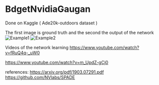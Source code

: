 # BdgetNvidiaGaugan

Done on Kaggle ( Ade20k-outdoors dataset )

The first image is ground truth and the second the output of the network
![Example1](https://i.imgur.com/7BE7HQE.jpg)
![Example2](https://i.imgur.com/ncrhQK7.jpg)

Videos of the network learning
https://www.youtube.com/watch?v=fRuQ4q-_uW0

https://www.youtube.com/watch?v=m_UpdZ-gCj0


references:
https://arxiv.org/pdf/1903.07291.pdf
https://github.com/NVlabs/SPADE
